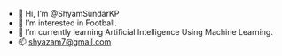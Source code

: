 - 👋 Hi, I’m @ShyamSundarKP
- 👀 I’m interested in Football.
- 🌱 I’m currently learning Artificial Intelligence Using Machine Learning.
- 📫 shyazam7@gmail.com
